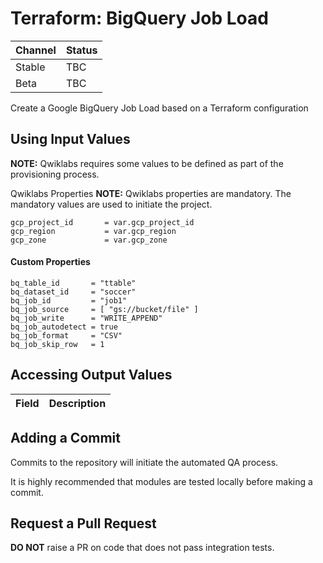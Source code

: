 # Terraform: BigQuery Job Load 

| Channel | Status |
|---------|--------|
| Stable  | TBC    | 
| Beta    | TBC    | 

Create a Google BigQuery Job Load based on a Terraform configuration

## Using Input Values 

__NOTE:__ Qwiklabs requires some values to be defined as part of the provisioning process. 

Qwiklabs Properties
__NOTE:__ Qwiklabs properties are mandatory. 
The mandatory values are used to initiate the project.

```
gcp_project_id       = var.gcp_project_id 
gcp_region           = var.gcp_region 
gcp_zone             = var.gcp_zone 
```

#### Custom Properties

```
bq_table_id       = "ttable"
bq_dataset_id     = "soccer"
bq_job_id         = "job1"
bq_job_source     = [ "gs://bucket/file" ]
bq_job_write      = "WRITE_APPEND"
bq_job_autodetect = true
bq_job_format     = "CSV" 
bq_job_skip_row   = 1
```


## Accessing Output Values 

| Field | Description |
|-------|-------------|


## Adding a Commit 

Commits to the repository will initiate the automated QA process.

It is highly recommended that modules are tested locally before making a commit.

## Request a Pull Request

__DO NOT__ raise a PR on code that does not pass integration tests.
